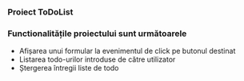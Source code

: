 
### Proiect ToDoList
### Functionalitățile proiectului sunt următoarele
* Afișarea unui formular la evenimentul de click pe butonul destinat
* Listarea todo-urilor introduse de către utilizator
* Ștergerea întregii liste de todo





